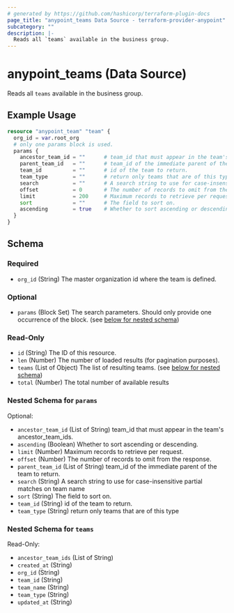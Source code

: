 ```yaml
---
# generated by https://github.com/hashicorp/terraform-plugin-docs
page_title: "anypoint_teams Data Source - terraform-provider-anypoint"
subcategory: ""
description: |-
  Reads all `teams` available in the business group.
---
```


# anypoint_teams (Data Source)

Reads all `teams` available in the business group.

## Example Usage

```terraform
resource "anypoint_team" "team" {
  org_id = var.root_org
  # only one params block is used.
  params {
    ancestor_team_id = ""      # team_id that must appear in the team's ancestor_team_ids.
    parent_team_id   = ""      # team_id of the immediate parent of the team to return.
    team_id          = ""      # id of the team to return.
    team_type        = ""      # return only teams that are of this type
    search           = ""      # A search string to use for case-insensitive partial matches on team name
    offset           = 0       # The number of records to omit from the response.
    limit            = 200     # Maximum records to retrieve per request. 
    sort             = ""      # The field to sort on.
    ascending        = true    # Whether to sort ascending or descending.
  }
}
```

<!-- schema generated by tfplugindocs -->
## Schema

### Required

- `org_id` (String) The master organization id where the team is defined.

### Optional

- `params` (Block Set) The search parameters. Should only provide one occurrence of the block. (see [below for nested schema](#nestedblock--params))

### Read-Only

- `id` (String) The ID of this resource.
- `len` (Number) The number of loaded results (for pagination purposes).
- `teams` (List of Object) The list of resulting teams. (see [below for nested schema](#nestedatt--teams))
- `total` (Number) The total number of available results

<a id="nestedblock--params"></a>
### Nested Schema for `params`

Optional:

- `ancestor_team_id` (List of String) team_id that must appear in the team's ancestor_team_ids.
- `ascending` (Boolean) Whether to sort ascending or descending.
- `limit` (Number) Maximum records to retrieve per request.
- `offset` (Number) The number of records to omit from the response.
- `parent_team_id` (List of String) team_id of the immediate parent of the team to return.
- `search` (String) A search string to use for case-insensitive partial matches on team name
- `sort` (String) The field to sort on.
- `team_id` (String) id of the team to return.
- `team_type` (String) return only teams that are of this type


<a id="nestedatt--teams"></a>
### Nested Schema for `teams`

Read-Only:

- `ancestor_team_ids` (List of String)
- `created_at` (String)
- `org_id` (String)
- `team_id` (String)
- `team_name` (String)
- `team_type` (String)
- `updated_at` (String)


